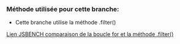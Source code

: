 ### Méthode utilisée pour cette branche:

- Cette branche utilise la méthode .filter()

[Lien JSBENCH comparaison de la boucle for et la méthode .filter()](https://jsben.ch/40umN)

